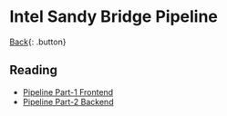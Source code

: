 # Intel Sandy Bridge Pipeline

[Back](../index.md#cparch){: .button}

## Reading

- [Pipeline Part-1 Frontend](https://software.intel.com/content/www/us/en/develop/blogs/pipeline-speak-learning-more-about-intel-microarchitecture-codename-sandy-bridge.html)
- [Pipeline Part-2 Backend](https://software.intel.com/content/www/us/en/develop/blogs/pipeline-speak-part-2-the-second-part-of-the-sandy-bridge-pipeline.html)

